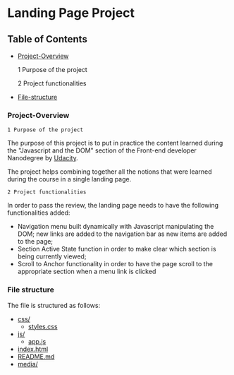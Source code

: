 # Landing Page Project

## Table of Contents

* [Project-Overview](#project-overview)

  1 Purpose of the project

  2 Project functionalities

* [File-structure](#file-structure)

### Project-Overview

    1 Purpose of the project

The purpose of this project is to put in practice the content learned during the "Javascript and the DOM" section of the Front-end developer Nanodegree by [Udacity](https://www.udacity.com/).

The project helps combining together all the notions that were learned during the course in a single landing page.

    2 Project functionalities

In order to pass the review, the landing page needs to have the following functionalities added:

* Navigation menu built dynamically with Javascript manipulating the DOM; new links are added to the navigation bar as new items are added to the page;
* Section Active State function in order to make clear which section is being currently viewed;
* Scroll to Anchor functionality in order to have the page scroll to the appropriate section when a menu link is clicked

### File structure

The file is structured as follows:

* [css/](.\landing-page\css)
  * [styles.css](.\landing-page\css\styles.css)
* [js/](.\landing-page\js)
  * [app.js](.\landing-page\js\app.js)
* [index.html](index.html)
* [README.md](.\landing-page\README.md)
* [media/](.landing-page\media)
